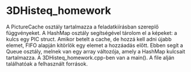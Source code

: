 # 3DHisteq_homework

A PictureCache osztály tartalmazza a feladatkiírásban szereplő függvényeket.
A HashMap osztály segítségével tárolom el a képeket: a kulcs egy PIC struct.
Amikor betelt a cache, de hozzá kell adni újabb elemet, FIFO alapján kitörlök egy elemet a hozzáadás előtt.
Ebben segít a Queue osztály, melnek van egy array változója, amely a HashMap kulcsait tartalmazza. 
A 3DHisteq_homework.cpp-ben van a main(). A file alján találhatóak a felhasznált források.
